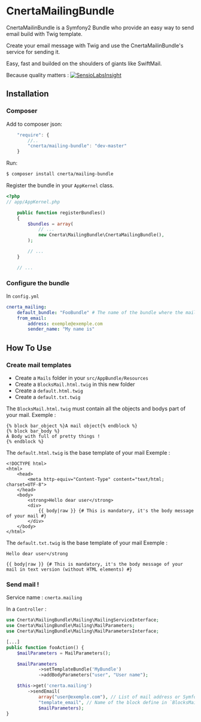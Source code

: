CnertaMailingBundle
===================

CnertaMailinBundle is a Symfony2 Bundle who provide an easy way to send email build with Twig template.

Create your email message with Twig and use the CnertaMailinBundle's service for sending it.

Easy, fast and builded on the shoulders of giants like SwiftMail.

Because quality matters : [![SensioLabsInsight](https://insight.sensiolabs.com/projects/5989cc10-2893-4dca-9d02-f1589530d913/small.png)](https://insight.sensiolabs.com/projects/5989cc10-2893-4dca-9d02-f1589530d913)

Installation
------------

### Composer

Add to composer json:

``` js
    "require": {
        //..
        "cnerta/mailing-bundle": "dev-master"
    }
```

Run:

``` bash
$ composer install cnerta/mailing-bundle
```

Register the bundle in your `AppKernel` class.

``` php
<?php
// app/AppKernel.php

    public function registerBundles()
    {
        $bundles = array(
            // ...
            new Cnerta\MailingBundle\CnertaMailingBundle(),
        );

        // ...
    }

    // ...
```

### Configure the bundle

In `config.yml`

```yaml
cnerta_mailing:
    default_bundle: "FooBundle" # The name of the bundle where the mail template are stored
    from_email:
        address: exemple@exemple.com
        sender_name: "My name is"
```

How To Use
----------

### Create mail templates

 - Create a `Mails` folder in your `src/AppBundle/Resources`
 - Create a `BlocksMail.html.twig` in this new folder
 - Create a `default.html.twig`
 - Create a `default.txt.twig`

The `BlocksMail.html.twig` must contain all the objects and bodys part of your mail.
Exemple :

```twig
{% block bar_object %}A mail object{% endblock %}
{% block bar_body %}
A Body with full of pretty things !
{% endblock %}
```

The `default.html.twig` is the base template of your mail
Exemple :

```twig
<!DOCTYPE html>
<html>
    <head>
        <meta http-equiv="Content-Type" content="text/html; charset=UTF-8">
    </head>
    <body>
        <strong>Hello dear user</strong>
        <div>
            {{ body|raw }} {# This is mandatory, it's the body message of your mail #}
        </div>
    </body>
</html>
```


The `default.txt.twig` is the base template of your mail
Exemple :

```twig
Hello dear user</strong

{{ body|raw }} {# This is mandatory, it's the body message of your mail in text version (without HTML elements) #}
```


### Send mail !

Service name : `cnerta.mailing`

In a `Controller` :

```php
use Cnerta\MailingBundle\Mailing\MailingServiceInterface;
use Cnerta\MailingBundle\Mailing\MailParameters;
use Cnerta\MailingBundle\Mailing\MailParametersInterface;

[...]
public function fooAction() {
    $mailParameters = MailParameters();

    $mailParameters
            ->setTemplateBundle('MyBundle')
            ->addBodyParameters("user", "User name");

    $this->get('cnerta.mailing')
        ->sendEmail(
            array("user@exemple.com"), // List of mail address or Symfony\Component\Security\Core\User\UserInterface
            "template_email", // Name of the block define in `BlocksMail.html.twig`
            $mailParameters);
}
```

